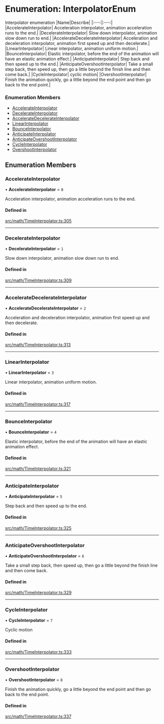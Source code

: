 # Enumeration: InterpolatorEnum

Interpolator enumeration
|Name|Describe|
|:---:|:---:|
|AccelerateInterpolator| Acceleration interpolator, animation acceleration runs to the end.|
|DecelerateInterpolator| Slow down interpolator, animation slow down run to end.|
|AccelerateDecelerateInterpolator| Acceleration and deceleration interpolator, animation first speed up and then decelerate.|
|LinearInterpolator| Linear interpolator, animation uniform motion.|
|BounceInterpolator| Elastic interpolator, before the end of the animation will have an elastic animation effect.|
|AnticipateInterpolator| Step back and then speed up to the end.|
|AnticipateOvershootInterpolator| Take a small step back, then speed up, then go a little beyond the finish line and then come back.|
|CycleInterpolator| cyclic motion|
|OvershootInterpolator| Finish the animation quickly, go a little beyond the end point and then go back to the end point.|

### Enumeration Members

- [AccelerateInterpolator](InterpolatorEnum.md#accelerateinterpolator)
- [DecelerateInterpolator](InterpolatorEnum.md#decelerateinterpolator)
- [AccelerateDecelerateInterpolator](InterpolatorEnum.md#acceleratedecelerateinterpolator)
- [LinearInterpolator](InterpolatorEnum.md#linearinterpolator)
- [BounceInterpolator](InterpolatorEnum.md#bounceinterpolator)
- [AnticipateInterpolator](InterpolatorEnum.md#anticipateinterpolator)
- [AnticipateOvershootInterpolator](InterpolatorEnum.md#anticipateovershootinterpolator)
- [CycleInterpolator](InterpolatorEnum.md#cycleinterpolator)
- [OvershootInterpolator](InterpolatorEnum.md#overshootinterpolator)

## Enumeration Members

### AccelerateInterpolator

• **AccelerateInterpolator** = ``0``

Acceleration interpolator, animation acceleration runs to the end.

#### Defined in

[src/math/TimeInterpolator.ts:305](https://github.com/Orillusion/orillusion/blob/main/src/math/TimeInterpolator.ts#L305)

___

### DecelerateInterpolator

• **DecelerateInterpolator** = ``1``

Slow down interpolator, animation slow down run to end.

#### Defined in

[src/math/TimeInterpolator.ts:309](https://github.com/Orillusion/orillusion/blob/main/src/math/TimeInterpolator.ts#L309)

___

### AccelerateDecelerateInterpolator

• **AccelerateDecelerateInterpolator** = ``2``

Acceleration and deceleration interpolator, animation first speed up and then decelerate.

#### Defined in

[src/math/TimeInterpolator.ts:313](https://github.com/Orillusion/orillusion/blob/main/src/math/TimeInterpolator.ts#L313)

___

### LinearInterpolator

• **LinearInterpolator** = ``3``

Linear interpolator, animation uniform motion.

#### Defined in

[src/math/TimeInterpolator.ts:317](https://github.com/Orillusion/orillusion/blob/main/src/math/TimeInterpolator.ts#L317)

___

### BounceInterpolator

• **BounceInterpolator** = ``4``

Elastic interpolator, before the end of the animation will have an elastic animation effect.

#### Defined in

[src/math/TimeInterpolator.ts:321](https://github.com/Orillusion/orillusion/blob/main/src/math/TimeInterpolator.ts#L321)

___

### AnticipateInterpolator

• **AnticipateInterpolator** = ``5``

Step back and then speed up to the end.

#### Defined in

[src/math/TimeInterpolator.ts:325](https://github.com/Orillusion/orillusion/blob/main/src/math/TimeInterpolator.ts#L325)

___

### AnticipateOvershootInterpolator

• **AnticipateOvershootInterpolator** = ``6``

Take a small step back, then speed up, then go a little beyond the finish line and then come back.

#### Defined in

[src/math/TimeInterpolator.ts:329](https://github.com/Orillusion/orillusion/blob/main/src/math/TimeInterpolator.ts#L329)

___

### CycleInterpolator

• **CycleInterpolator** = ``7``

Cyclic motion

#### Defined in

[src/math/TimeInterpolator.ts:333](https://github.com/Orillusion/orillusion/blob/main/src/math/TimeInterpolator.ts#L333)

___

### OvershootInterpolator

• **OvershootInterpolator** = ``8``

Finish the animation quickly, go a little beyond the end point and then go back to the end point.

#### Defined in

[src/math/TimeInterpolator.ts:337](https://github.com/Orillusion/orillusion/blob/main/src/math/TimeInterpolator.ts#L337)
